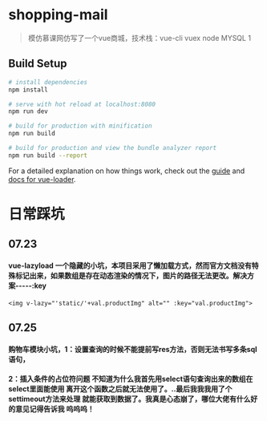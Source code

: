 # shopping-mail

> 模仿慕课网仿写了一个vue商城，技术栈：vue-cli vuex node MYSQL 1

## Build Setup

``` bash
# install dependencies
npm install 

# serve with hot reload at localhost:8080
npm run dev

# build for production with minification
npm run build

# build for production and view the bundle analyzer report
npm run build --report
```

For a detailed explanation on how things work, check out the [guide](http://vuejs-templates.github.io/webpack/) and [docs for vue-loader](http://vuejs.github.io/vue-loader).



# 日常踩坑
## 07.23 
####  vue-lazyload 一个隐藏的小坑，本项目采用了懒加载方式，然而官方文档没有特殊标记出来，如果数组是存在动态渲染的情况下，图片的路径无法更改。解决方案-----:key
    <img v-lazy="'static/'+val.productImg" alt="" :key="val.productImg">


## 07.25
#### 购物车模块小坑，1：设置查询的时候不能提前写res方法，否则无法书写多条sql语句，
#### 2：插入条件的占位符问题 不知道为什么我首先用select语句查询出来的数组在select里面能使用 离开这个函数之后就无法使用了。..最后我我我用了个settimeout方法来处理 就能获取到数据了。我真是心态崩了，哪位大佬有什么好的意见记得告诉我 呜呜呜！

    